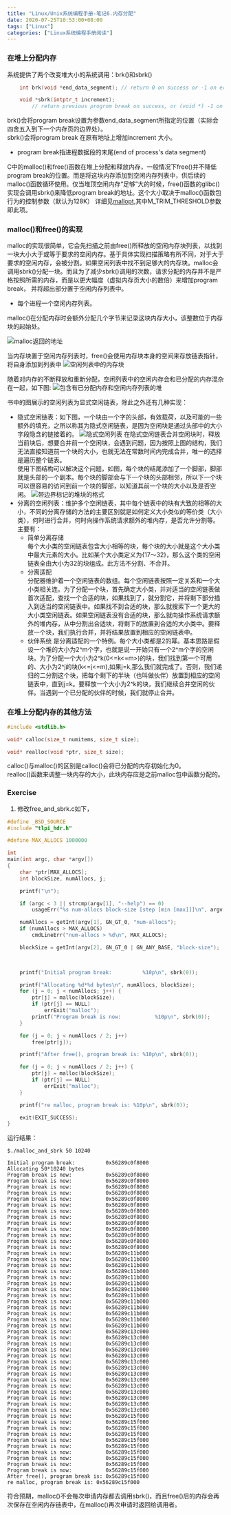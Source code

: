 ```yaml
---
title: "Linux/Unix系统编程手册-笔记6.内存分配"
date: 2020-07-25T10:53:00+08:00
tags: ["Linux"]
categories: ["Linux系统编程手册阅读"]
---
```


### 在堆上分配内存

系统提供了两个改变堆大小的系统调用：brk()和sbrk()

```cpp
    int brk(void *end_data_segment); // return 0 on success or -1 on error

    void *sbrk(intptr_t increment);     
        // return previous progrom break on success, or (void *) -1 on error
```

brk()会将program break设置为参数end_data_segment所指定的位置（实际会四舍五入到下一个内存页的边界处）。  
sbrk()会将program break 在原有地址上增加increment 大小。


* program break指进程数据段的末尾(end of process's data segment)  

C中的malloc()和free()函数在堆上分配和释放内存，一般情况下free()并不降低program break的位置。而是将这块内存添加到空闲内存列表中，供后续的malloc()函数循环使用。仅当堆顶空闲内存“足够”大的时候，free()函数的glibc()实现会调用sbrk()来降低program break的地址。这个大小取决于malloc()函数包行为的控制参数（默认为128K） 详细见[mallopt](https://man7.org/linux/man-pages/man3/mallopt.3.html),其中M_TRIM_THRESHOLD参数即此项。  

### malloc()和free()的实现

malloc的实现很简单，它会先扫描之前由free()所释放的空闲内存块列表，以找到一块大小大于或等于要求的空闲内存。基于具体实现扫描策略有所不同，对于大于要求的空闲内存，会被分割。如果空闲列表中找不到足够大的内存块。malloc会调用sbrk()分配一块。而且为了减少sbrk()调用的次数，请求分配的内存并不是严格按照所需的内存，而是以更大幅度（虚拟内存页大小的数倍）来增加program break， 并将超出部分置于空闲内存列表中。
* 每个进程一个空闲内存列表。  

malloc()在分配内存时会额外分配几个字节来记录这块内存大小，该整数位于内存块的起始处。 

![malloc返回的地址](/img/the-linux-programming-interface-s6/mem_block_returned_by_malloc.png)  

当内存块置于空闲内存列表时，free()会使用内存块本身的空间来存放链表指针，将自身添加到列表中
![空闲列表中的内存块](/img/the-linux-programming-interface-s6/a_block_on_the_free_list.png)


随着对内存的不断释放和重新分配，空闲列表中的空闲内存会和已分配的内存混杂在一起，如下图:
![包含有已分配内存和空闲内存列表的堆](/img/the-linux-programming-interface-s6/heap_containing_allocated_blocks_and_a_free_kist.png)


书中的图展示的空闲列表为显式空闲链表，除此之外还有几种实现：
- 隐式空闲链表：如下图，一个块由一个字的头部，有效载荷，以及可能的一些额外的填充，之所以称其为隐式空闲链表，是因为空闲块是通过头部中的大小字段隐含的链接着的。
![隐式空闲列表](/img/the-linux-programming-interface-s6/a_block_of_Implicit_free_list.png)
在隐式空闲链表合并空闲块时，释放当前块后，想要合并前一个空闲块，会遇到问题，因为按照上图的结构，我们无法直接知道前一个块的大小，也就无法在常数时间内完成合并，唯一的选择是遍历整个链表。  
使用下图结构可以解决这个问题，如图，每个块的结尾添加了一个脚部，脚部就是头部的一个副本。每个块的脚部会与下一个块的头部相邻，所以下一个块可以很容易的访问到前一个块的脚部，以知道其前一个块的大小以及是否空闲。
![带边界标记的堆块的格式](/img/the-linux-programming-interface-s6/a_block_with_footer.png)
- 分离的空闲列表：维护多个空闲链表，其中每个链表中的块有大致的相等的大小，不同的分离存储的方法的主要区别就是如何定义大小类似的等价类（大小类），何时进行合并，何时向操作系统请求额外的堆内存，是否允许分割等。主要有：
    * 简单分离存储  
    每个大小类的空闲链表包含大小相等的块，每个块的大小就是这个大小类中最大元素的大小。比如某个大小类定义为{17～32}，那么这个类的空闲链表全由大小为32的块组成。此方法不分割、不合并。
    * 分离适配  
    分配器维护着一个空闲链表的数组。每个空闲链表按照一定关系和一个大小类相关连。为了分配一个块，首先确定大小类，并对适当的空闲链表做首次适配，查找一个合适的块，如果找到了，就分割它，并将剩下部分插入到适当的空闲链表中。如果找不到合适的块，那么就搜索下一个更大的大小类空闲链表。如果空闲链表没有合适的块，那么就向操作系统请求额外的堆内存，从中分割出合适块，将剩下的放置到合适的大小类中。要释放一个块，我们执行合并，并将结果放置到相应的空闲链表中。
    * 伙伴系统
    是分离适配的一个特例。每个大小类都是2的幂。基本思路是假设一个堆的大小为2^m个字，也就是说一开始只有一个2^m个字的空闲块。为了分配一个大小为2^k(0<=k<=m>)的块，我们找到第一个可用的、大小为2^j的块(k<=j<=m),如果j=k,那么我们就完成了。否则，我们递归的二分割这个块，把每个剩下的半块（也叫做伙伴）放置到相应的空闲链表中，直到j=k。要释放一个大小为2^k的块，我们继续合并空闲的伙伴。当遇到一个已分配的伙伴的时候，我们就停止合并。


### 在堆上分配内存的其他方法

```cpp
#include <stdlib.h>

void* calloc(size_t numitems, size_t size);

void* realloc(void *ptr, size_t size);
```

calloc()与malloc()的区别是calloc()会将已分配的内存初始化为0。  
realloc()函数来调整一块内存的大小，此块内存应是之前malloc包中函数分配的。



 ### Exercise
1. 修改free_and_sbrk.c如下，
```cpp
#define _BSD_SOURCE
#include "tlpi_hdr.h"

#define MAX_ALLOCS 1000000

int
main(int argc, char *argv[])
{
    char *ptr[MAX_ALLOCS];
    int blockSize, numAllocs, j;

    printf("\n");

    if (argc < 3 || strcmp(argv[1], "--help") == 0)
        usageErr("%s num-allocs block-size [step [min [max]]]\n", argv[0]);

    numAllocs = getInt(argv[1], GN_GT_0, "num-allocs");
    if (numAllocs > MAX_ALLOCS)
        cmdLineErr("num-allocs > %d\n", MAX_ALLOCS);

    blockSize = getInt(argv[2], GN_GT_0 | GN_ANY_BASE, "block-size");

    

    printf("Initial program break:          %10p\n", sbrk(0));

    printf("Allocating %d*%d bytes\n", numAllocs, blockSize);
    for (j = 0; j < numAllocs; j++) {
        ptr[j] = malloc(blockSize);
        if (ptr[j] == NULL)
            errExit("malloc");
        printf("Program break is now:           %10p\n", sbrk(0));
    }

    for (j = 0; j < numAllocs / 2; j++)
        free(ptr[j]);

    printf("After free(), program break is: %10p\n", sbrk(0));

    for (j = 0; j < numAllocs / 2; j++) {
        ptr[j] = malloc(blockSize);
        if (ptr[j] == NULL)
            errExit("malloc");
    }

    printf("re malloc, program break is: %10p\n", sbrk(0));

    exit(EXIT_SUCCESS);
}

```

运行结果：

```
$./malloc_and_sbrk 50 10240

Initial program break:          0x56289c0f8000
Allocating 50*10240 bytes
Program break is now:           0x56289c0f8000
Program break is now:           0x56289c0f8000
Program break is now:           0x56289c0f8000
Program break is now:           0x56289c0f8000
Program break is now:           0x56289c0f8000
Program break is now:           0x56289c0f8000
Program break is now:           0x56289c0f8000
Program break is now:           0x56289c0f8000
Program break is now:           0x56289c0f8000
Program break is now:           0x56289c0f8000
Program break is now:           0x56289c0f8000
Program break is now:           0x56289c0f8000
Program break is now:           0x56289c0f8000
Program break is now:           0x56289c11b000
Program break is now:           0x56289c11b000
Program break is now:           0x56289c11b000
Program break is now:           0x56289c11b000
Program break is now:           0x56289c11b000
Program break is now:           0x56289c11b000
Program break is now:           0x56289c11b000
Program break is now:           0x56289c11b000
Program break is now:           0x56289c11b000
Program break is now:           0x56289c11b000
Program break is now:           0x56289c11b000
Program break is now:           0x56289c11b000
Program break is now:           0x56289c11b000
Program break is now:           0x56289c13c000
Program break is now:           0x56289c13c000
Program break is now:           0x56289c13c000
Program break is now:           0x56289c13c000
Program break is now:           0x56289c13c000
Program break is now:           0x56289c13c000
Program break is now:           0x56289c13c000
Program break is now:           0x56289c13c000
Program break is now:           0x56289c13c000
Program break is now:           0x56289c13c000
Program break is now:           0x56289c13c000
Program break is now:           0x56289c13c000
Program break is now:           0x56289c13c000
Program break is now:           0x56289c13c000
Program break is now:           0x56289c15f000
Program break is now:           0x56289c15f000
Program break is now:           0x56289c15f000
Program break is now:           0x56289c15f000
Program break is now:           0x56289c15f000
Program break is now:           0x56289c15f000
Program break is now:           0x56289c15f000
Program break is now:           0x56289c15f000
Program break is now:           0x56289c15f000
Program break is now:           0x56289c15f000
After free(), program break is: 0x56289c15f000
re malloc, program break is: 0x56289c15f000

```

符合预期，malloc()不会每次申请内存都去调用sbrk()，而且free()后的内存会再次保存在空闲内存链表中，在malloc()再次申请时返回给调用者。